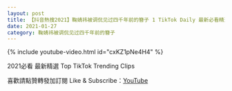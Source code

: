 ```yaml
---
layout: post
title: 【抖音熱搜2021】鞠婧祎被调侃见过四千年前的簪子 1 TikTok Daily 最新必看精選合集2021 01 27
date: 2021-01-27
category: 鞠婧祎被调侃见过四千年前的簪子
---
```


{% include youtube-video.html id="cxKZ1pNe4H4" %}

2021必看 最新精選 Top TikTok Trending Clips

喜歡請點贊轉發加訂閱 Like & Subscribe：[YouTube](https://www.youtube.com/channel/UCAoR7VcanIPd04uEq_GIylA/videos)

